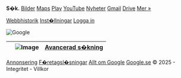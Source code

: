**S�k.**  [Bilder](https://www.google.com/imghp?hl=sv&tab=wi) [Maps](https://maps.google.se/maps?hl=sv&tab=wl) [Play](https://play.google.com/?hl=sv&tab=w8) [YouTube](https://www.youtube.com/?tab=w1) [Nyheter](https://news.google.com/?tab=wn) [Gmail](https://mail.google.com/mail/?tab=wm) [Drive](https://drive.google.com/?tab=wo) [Mer »](https://www.google.se/intl/sv/about/products?tab=wh) 

[Webbhistorik](http://www.google.se/history/optout?hl=sv) [Inst�llningar](https://google.com/preferences?hl=sv) [Logga in](https://accounts.google.com/ServiceLogin?hl=sv&passive=true&continue=https://www.google.com/&ec=GAZAAQ) 

![Google](/images/branding/googlelogo/1x/googlelogo_white_background_color_272x92dp.png) 

||![Image](/textinputassistant/tia.png) <br>|[Avancerad s�kning](https://google.com/advanced_search?hl=sv&authuser=0)|
|---|---|---|
 

[Annonsering](https://google.com/intl/sv/ads/) [F�retagsl�sningar](http://www.google.se/intl/sv/services/) [Allt om Google](https://google.com/intl/sv/about.html) [Google.se](https://www.google.com/setprefdomain?prefdom=SE&prev=https://www.google.se/&sig=K_j2Rfsi5cb4eNbDPB2YJxWglhxTg%3D) 
© 2025 - Integritet - Villkor